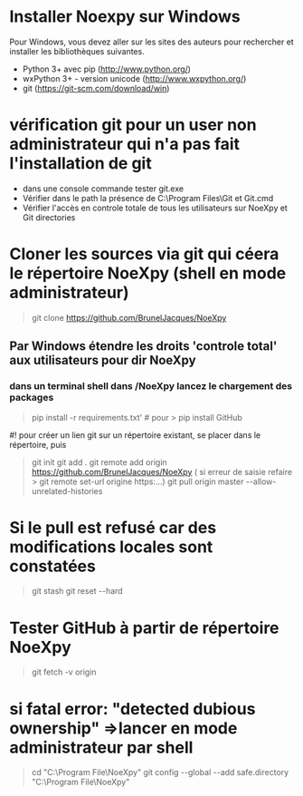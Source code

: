 Installer Noexpy sur Windows
===========================

Pour Windows, vous devez aller sur les sites des auteurs pour 
rechercher et installer les bibliothèques suivantes.
- Python 3+ avec pip (http://www.python.org/)
- wxPython 3+ - version unicode (http://www.wxpython.org/)
- git (https://git-scm.com/download/win)

# vérification git pour un user non administrateur qui n'a pas fait l'installation de git
- dans une console commande tester git.exe
- Vérifier dans le path la présence de C:\Program Files\Git et Git.cmd 
- Vérifier l'accès en controle totale de tous les utilisateurs sur NoeXpy et Git directories

# Cloner les sources via git qui céera le répertoire NoeXpy (shell en mode administrateur)
> git clone https://github.com/BrunelJacques/NoeXpy 

## Par Windows étendre les droits 'controle total' aux utilisateurs pour dir NoeXpy

### dans un terminal shell dans /NoeXpy lancez le chargement des packages
> pip install -r requirements.txt' # pour > pip install GitHub

#! pour créer un lien git sur un répertoire existant, se placer dans le répertoire, puis
> git init
> git add .
> git remote add origin https://github.com/BrunelJacques/NoeXpy
( si erreur de saisie refaire > git remote set-url origine https:...)
> git pull origin master --allow-unrelated-histories

# Si le pull est refusé car des modifications locales sont constatées
> git stash
> git reset --hard

# Tester GitHub à partir de répertoire NoeXpy
> git fetch -v origin 

# si fatal error: "detected dubious ownership" =>lancer en mode administrateur par shell
> cd "C:\Program File\NoeXpy"
> git config --global --add safe.directory "C:\Program File\NoeXpy"


